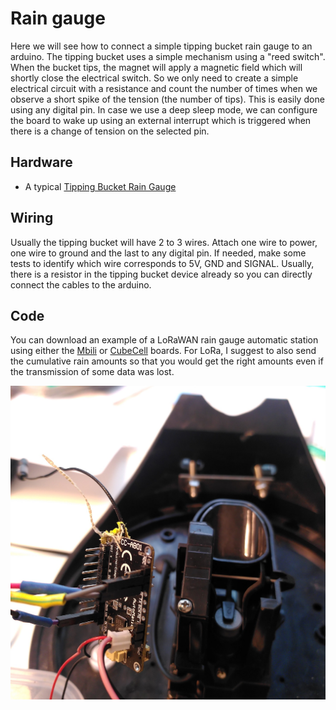 # Rain gauge

Here we will see how to connect a simple tipping bucket rain gauge to an arduino. The tipping bucket uses a simple mechanism using a "reed switch". When the bucket tips, the magnet will apply a magnetic field which will shortly close the electrical switch. So we only need to create a simple electrical circuit with a resistance and count the number of times when we observe a short spike of the tension (the number of tips). This is easily done using any digital pin. In case we use a deep sleep mode, we can configure the board to wake up using an external interrupt which is triggered when there is a change of tension on the selected pin.

## Hardware
<ul>
  <li>A typical <a href="https://swisswetter.shop/Stand-alone-rain-collector-with-a-Vantage-Pro2-mounting-base">Tipping Bucket Rain Gauge</a>
</ul> 

## Wiring
Usually the tipping bucket will have 2 to 3 wires. Attach one wire to power, one wire to ground and the last to any digital pin. If needed, make some tests to identify which wire corresponds to 5V, GND and SIGNAL. Usually, there is a resistor in the tipping bucket device already so you can directly connect the cables to the arduino.

## Code
You can download an example of a LoRaWAN rain gauge automatic station using either the <a href="../logger_LoRaWan/scripts/mbili_datalogger_LORA/mbili_datalogger_LORA.ino">Mbili</a> or <a href="../logger_LoRaWan/scripts/cubecell_LORA_OTAA_rain_AHT20/cubecell_LORA_OTAA_rain_AHT20.ino">CubeCell</a> boards. For LoRa, I suggest to also send the cumulative rain amounts so that you would get the right amounts even if the transmission of some data was lost.

<div align="center">
<img src="images/rain_gauge.jpg" width="600" />
</div>
